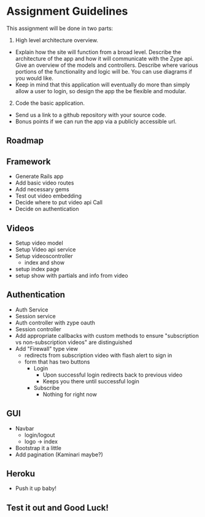 Assignment Guidelines
=====================

This assignment will be done in two parts:

1. High level architecture overview.
  * Explain how the site will function from a broad level. Describe the architecture of
the app and how it will communicate with the Zype api. Give an overview of the models and controllers. Describe where various portions of the functionality and logic will be. You can use diagrams if you would like.
  * Keep in mind that this application will eventually do more than simply allow a user to login, so design the app the be flexible and modular.
2. Code the basic application.
  * Send us a link to a github repository with your source code.
  * Bonus points if we can run the app via a publicly accessible url.

Roadmap
-------
## Framework
  * Generate Rails app
  * Add basic video routes
  * Add necessary gems
  * Test out video embedding
  * Decide where to put video api Call
  * Decide on authentication

## Videos
  * Setup video model
  * Setup Video api service
  * Setup videoscontroller
    * index and show
  * setup index page
  * setup show with partials and info from video

## Authentication
  * Auth Service
  * Session service
  * Auth controller with zype oauth
  * Session controller
  * Add appropriate callbacks with custom methods to ensure "subscription vs non-subscription videos" are distinguished
  * Add "Firewall" type view
    * redirects from subscription video with flash alert to sign in
    * form that has two buttons
      * Login
        * Upon successful login redirects back to previous video
        * Keeps you there until successful login
      * Subscribe
        * Nothing for right now

## GUI
  * Navbar
    * login/logout
    * logo -> index
  * Bootstrap it a little
  * Add pagination (Kaminari maybe?)

## Heroku
  * Push it up baby!

## Test it out and Good Luck!
